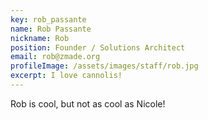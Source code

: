 ```yaml
---
key: rob_passante
name: Rob Passante
nickname: Rob
position: Founder / Solutions Architect
email: rob@zmade.org
profileImage: /assets/images/staff/rob.jpg
excerpt: I love cannolis! 
---
```

Rob is cool, but not as cool as Nicole!